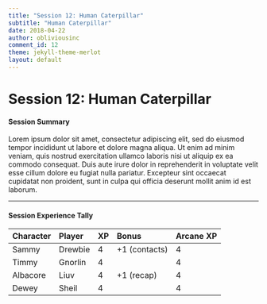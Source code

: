 ```yaml
---
title: "Session 12: Human Caterpillar"
subtitle: "Human Caterpillar"
date: 2018-04-22
author: obliviousinc
comment_id: 12
theme: jekyll-theme-merlot
layout: default
---
```


# Session 12: Human Caterpillar

#### Session Summary

Lorem ipsum dolor sit amet, consectetur adipiscing elit, sed do eiusmod tempor incididunt ut labore et dolore magna aliqua. Ut enim ad minim veniam, quis nostrud exercitation ullamco laboris nisi ut aliquip ex ea commodo consequat. Duis aute irure dolor in reprehenderit in voluptate velit esse cillum dolore eu fugiat nulla pariatur. Excepteur sint occaecat cupidatat non proident, sunt in culpa qui officia deserunt mollit anim id est laborum.

* * *

#### Session Experience Tally

| Character | Player  | XP  | Bonus         | Arcane XP |
|:--------- |:------- |:--- |:------------- |:--------- |
| Sammy     | Drewbie | 4   | +1 (contacts) | 4         |
| Timmy     | Gnorlin | 4   |               | 4         |
| Albacore  | Liuv    | 4   | +1 (recap)    | 4         |
| Dewey     | Sheil   | 4   |               | 4         |
